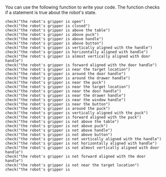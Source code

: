 

You can use the following function to write your code.
The function checks if a statement is true about the
robot's state.

    check("the robot's gripper is open")
    check("the robot's gripper is closed")
    check("the robot's gripper is above the table")
    check("the robot's gripper is above puck")
    check("the robot's gripper is above handle")
    check("the robot's gripper is above button")
    check("the robot's gripper is vertically aligned with the handle")
    check("the robot's gripper is horizontally aligned with handle")
    check("the robot's gripper is almost vertically aligned with door handle")
    check("the robot's gripper is forward aligned with the door handle")
    check("the robot's gripper is near the target location")
    check("the robot's gripper is around the door handle")
    check("the robot's gripper is around the drawer handle")
    check("the robot's gripper is near the puck")
    check("the robot's gripper is near the target location")
    check("the robot's gripper is near the door handle")
    check("the robot's gripper is near the drawer handle")
    check("the robot's gripper is near the window handle")
    check("the robot's gripper is near the button")
    check("the robot's gripper is around the puck")
    check("the robot's gripper is vertically aligned with the puck")
    check("the robot's gripper is forward aligned with the puck")
    check("the robot's gripper is not above the table")
    check("the robot's gripper is not above puck")
    check("the robot's gripper is not above handle")
    check("the robot's gripper is not above button")
    check("the robot's gripper is not vertically aligned with the handle")
    check("the robot's gripper is not horizontally aligned with handle")
    check("the robot's gripper is not almost vertically aligned with door handle")
    check("the robot's gripper is not forward aligned with the door handle")
    check("the robot's gripper is not near the target location")
    check("the robot's gripper is